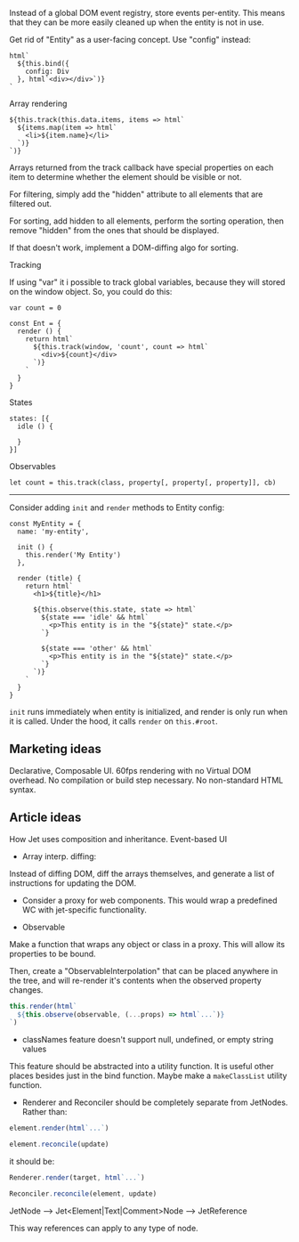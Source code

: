 Instead of a global DOM event registry, store events per-entity. This means that they can be more easily cleaned up when the entity is not in use.


Get rid of "Entity" as a user-facing concept. Use "config" instead:

```
html`
  ${this.bind({
    config: Div
  }, html`<div></div>`)}
`
```




Array rendering

```
${this.track(this.data.items, items => html`
  ${items.map(item => html`
    <li>${item.name}</li>
  `)}
`)}
```

Arrays returned from the track callback have special properties on each item to determine whether the element should be visible or not.

For filtering, simply add the "hidden" attribute to all elements that are filtered out.

For sorting, add hidden to all elements, perform the sorting operation, then remove "hidden" from the ones that should be displayed.

If that doesn't work, implement a DOM-diffing algo for sorting.


Tracking

If using "var" it i possible to track global variables, because they will stored on the window object. So, you could do this:

```
var count = 0

const Ent = {
  render () {
    return html`
      ${this.track(window, 'count', count => html`
        <div>${count}</div>
      `)}
    `
  }
}
```


States

```
states: [{
  idle () {

  }
}]
```



Observables

```
let count = this.track(class, property[, property[, property]], cb)
```

------

Consider adding `init` and `render` methods to Entity config:

```
const MyEntity = {
  name: 'my-entity',

  init () {
    this.render('My Entity')
  },

  render (title) {
    return html`
      <h1>${title}</h1>

      ${this.observe(this.state, state => html`
        ${state === 'idle' && html`
          <p>This entity is in the "${state}" state.</p>
        `}

        ${state === 'other' && html`
          <p>This entity is in the "${state}" state.</p>
        `}
      `)}
    `
  }
}
```

`init` runs immediately when entity is initialized, and render is only run when it is called. Under the hood, it calls `render` on `this.#root`.


Marketing ideas
----------------
Declarative, Composable UI.
60fps rendering with no Virtual DOM overhead.
No compilation or build step necessary.
No non-standard HTML syntax.

Article ideas
----------------
How Jet uses composition and inheritance.
Event-based UI


- Array interp. diffing:

Instead of diffing DOM, diff the arrays themselves, and generate a list of instructions for updating the DOM.

- Consider a proxy for web components. This would wrap a predefined WC with jet-specific functionality.

- Observable

Make a function that wraps any object or class in a proxy. This will allow its properties to be bound.

Then, create a "ObservableInterpolation" that can be placed anywhere in the tree, and will re-render it's contents when the observed property changes.

```js
this.render(html`
  ${this.observe(observable, (...props) => html`...`)}
`)
```

- classNames feature doesn't support null, undefined, or empty string values

This feature should be abstracted into a utility function. It is useful other places besides just in the bind function. Maybe make a `makeClassList` utility function.

- Renderer and Reconciler should be completely separate from JetNodes. Rather than:

```js
element.render(html`...`)

element.reconcile(update)
```

it should be:

```js
Renderer.render(target, html`...`)

Reconciler.reconcile(element, update)
```

JetNode --> Jet<Element|Text|Comment>Node --> JetReference

This way references can apply to any type of node.